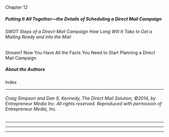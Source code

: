 Chapter 12

##### Putting It All Together—the Details of Scheduling a Direct Mail Campaign

###### SWOT Steps of a Direct-Mail Campaign How Long Will It Take to Get a Mailing Ready and into the Mail
 Stream? Now You Have All the Facts You Need to Start Planning a Direct Mail Campaign

##### About the Authors

 Index


-----

###### Craig Simpson and Dan S. Kennedy, The Direct Mail Solution, ©2014, by Entrepreneur Media Inc. All rights reserved. Reproduced with permission of Entrepreneur Media, Inc.


-----

-----

-----
